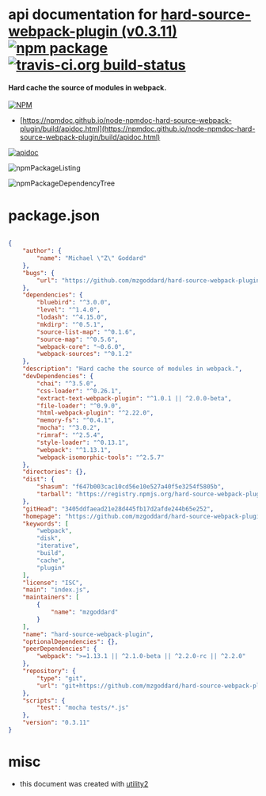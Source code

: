 # api documentation for  [hard-source-webpack-plugin (v0.3.11)](https://github.com/mzgoddard/hard-source-webpack-plugin#readme)  [![npm package](https://img.shields.io/npm/v/npmdoc-hard-source-webpack-plugin.svg?style=flat-square)](https://www.npmjs.org/package/npmdoc-hard-source-webpack-plugin) [![travis-ci.org build-status](https://api.travis-ci.org/npmdoc/node-npmdoc-hard-source-webpack-plugin.svg)](https://travis-ci.org/npmdoc/node-npmdoc-hard-source-webpack-plugin)
#### Hard cache the source of modules in webpack.

[![NPM](https://nodei.co/npm/hard-source-webpack-plugin.png?downloads=true&downloadRank=true&stars=true)](https://www.npmjs.com/package/hard-source-webpack-plugin)

- [https://npmdoc.github.io/node-npmdoc-hard-source-webpack-plugin/build/apidoc.html](https://npmdoc.github.io/node-npmdoc-hard-source-webpack-plugin/build/apidoc.html)

[![apidoc](https://npmdoc.github.io/node-npmdoc-hard-source-webpack-plugin/build/screenCapture.buildCi.browser.%252Ftmp%252Fbuild%252Fapidoc.html.png)](https://npmdoc.github.io/node-npmdoc-hard-source-webpack-plugin/build/apidoc.html)

![npmPackageListing](https://npmdoc.github.io/node-npmdoc-hard-source-webpack-plugin/build/screenCapture.npmPackageListing.svg)

![npmPackageDependencyTree](https://npmdoc.github.io/node-npmdoc-hard-source-webpack-plugin/build/screenCapture.npmPackageDependencyTree.svg)



# package.json

```json

{
    "author": {
        "name": "Michael \"Z\" Goddard"
    },
    "bugs": {
        "url": "https://github.com/mzgoddard/hard-source-webpack-plugin/issues"
    },
    "dependencies": {
        "bluebird": "^3.0.0",
        "level": "^1.4.0",
        "lodash": "^4.15.0",
        "mkdirp": "^0.5.1",
        "source-list-map": "^0.1.6",
        "source-map": "^0.5.6",
        "webpack-core": "~0.6.0",
        "webpack-sources": "^0.1.2"
    },
    "description": "Hard cache the source of modules in webpack.",
    "devDependencies": {
        "chai": "^3.5.0",
        "css-loader": "^0.26.1",
        "extract-text-webpack-plugin": "^1.0.1 || ^2.0.0-beta",
        "file-loader": "^0.9.0",
        "html-webpack-plugin": "^2.22.0",
        "memory-fs": "^0.4.1",
        "mocha": "^3.0.2",
        "rimraf": "^2.5.4",
        "style-loader": "^0.13.1",
        "webpack": "^1.13.1",
        "webpack-isomorphic-tools": "^2.5.7"
    },
    "directories": {},
    "dist": {
        "shasum": "f647b003cac10cd56e10e527a40f5e3254f5805b",
        "tarball": "https://registry.npmjs.org/hard-source-webpack-plugin/-/hard-source-webpack-plugin-0.3.11.tgz"
    },
    "gitHead": "3405ddfaead21e28d445fb17d2afde244b65e252",
    "homepage": "https://github.com/mzgoddard/hard-source-webpack-plugin#readme",
    "keywords": [
        "webpack",
        "disk",
        "iterative",
        "build",
        "cache",
        "plugin"
    ],
    "license": "ISC",
    "main": "index.js",
    "maintainers": [
        {
            "name": "mzgoddard"
        }
    ],
    "name": "hard-source-webpack-plugin",
    "optionalDependencies": {},
    "peerDependencies": {
        "webpack": ">=1.13.1 || ^2.1.0-beta || ^2.2.0-rc || ^2.2.0"
    },
    "repository": {
        "type": "git",
        "url": "git+https://github.com/mzgoddard/hard-source-webpack-plugin.git"
    },
    "scripts": {
        "test": "mocha tests/*.js"
    },
    "version": "0.3.11"
}
```



# misc
- this document was created with [utility2](https://github.com/kaizhu256/node-utility2)
